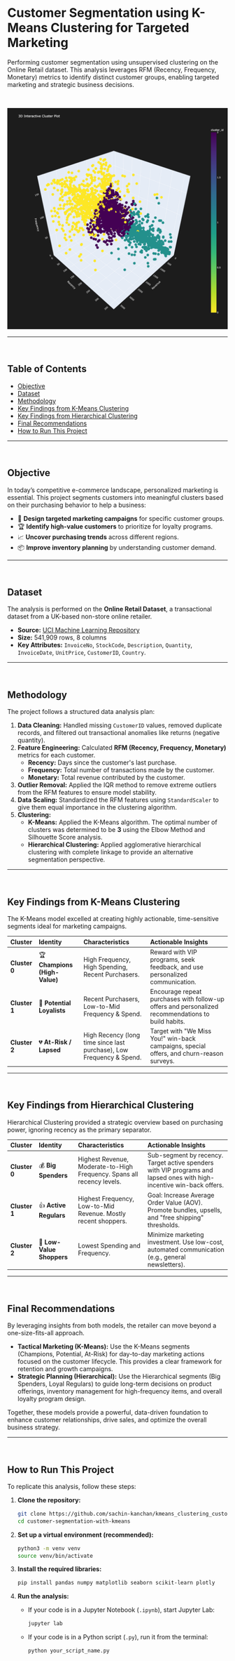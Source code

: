 # Customer Segmentation using K-Means Clustering for Targeted Marketing

Performing customer segmentation using unsupervised clustering on the Online Retail dataset. This analysis leverages RFM (Recency, Frequency, Monetary) metrics to identify distinct customer groups, enabling targeted marketing and strategic business decisions.

<br>

![3D Cluster Plot](visualizations/kmeans_3d_plot.png)


---
<br>

## Table of Contents
- [Objective](#objective)
- [Dataset](#dataset)
- [Methodology](#methodology)
- [Key Findings from K-Means Clustering](#key-findings-from-k-means-clustering)
- [Key Findings from Hierarchical Clustering](#key-findings-from-hierarchical-clustering)
- [Final Recommendations](#final-recommendations)
- [How to Run This Project](#how-to-run-this-project)

---
<br>

## Objective

In today’s competitive e-commerce landscape, personalized marketing is essential. This project segments customers into meaningful clusters based on their purchasing behavior to help a business:

-   🎨 **Design targeted marketing campaigns** for specific customer groups.
-   🏆 **Identify high-value customers** to prioritize for loyalty programs.
-   📈 **Uncover purchasing trends** across different regions.
-   📦 **Improve inventory planning** by understanding customer demand.

---
<br>

## Dataset

The analysis is performed on the **Online Retail Dataset**, a transactional dataset from a UK-based non-store online retailer.

-   **Source:** [UCI Machine Learning Repository](https://archive.ics.uci.edu/ml/datasets/online+retail)
-   **Size:** 541,909 rows, 8 columns
-   **Key Attributes:** `InvoiceNo`, `StockCode`, `Description`, `Quantity`, `InvoiceDate`, `UnitPrice`, `CustomerID`, `Country`.

---
<br>

## Methodology

The project follows a structured data analysis plan:

1.  **Data Cleaning:** Handled missing `CustomerID` values, removed duplicate records, and filtered out transactional anomalies like returns (negative quantity).
2.  **Feature Engineering:** Calculated **RFM (Recency, Frequency, Monetary)** metrics for each customer.
    -   **Recency:** Days since the customer's last purchase.
    -   **Frequency:** Total number of transactions made by the customer.
    -   **Monetary:** Total revenue contributed by the customer.
3.  **Outlier Removal:** Applied the IQR method to remove extreme outliers from the RFM features to ensure model stability.
4.  **Data Scaling:** Standardized the RFM features using `StandardScaler` to give them equal importance in the clustering algorithm.
5.  **Clustering:**
    -   **K-Means:** Applied the K-Means algorithm. The optimal number of clusters was determined to be **3** using the Elbow Method and Silhouette Score analysis.
    -   **Hierarchical Clustering:** Applied agglomerative hierarchical clustering with complete linkage to provide an alternative segmentation perspective.

---
<br>

## Key Findings from K-Means Clustering

The K-Means model excelled at creating highly actionable, time-sensitive segments ideal for marketing campaigns.

| Cluster | Identity | Characteristics | Actionable Insights |
| :--- | :--- | :--- | :--- |
| **Cluster 0** | 🏆 **Champions (High-Value)** | High Frequency, High Spending, Recent Purchasers. | Reward with VIP programs, seek feedback, and use personalized communication. |
| **Cluster 1** | 🌱 **Potential Loyalists** | Recent Purchasers, Low-to-Mid Frequency & Spend. | Encourage repeat purchases with follow-up offers and personalized recommendations to build habits. |
| **Cluster 2** | 💔 **At-Risk / Lapsed** | High Recency (long time since last purchase), Low Frequency & Spend. | Target with "We Miss You!" win-back campaigns, special offers, and churn-reason surveys. |

---
<br>

## Key Findings from Hierarchical Clustering

Hierarchical Clustering provided a strategic overview based on purchasing power, ignoring recency as the primary separator.

| Cluster | Identity | Characteristics | Actionable Insights |
| :--- | :--- | :--- | :--- |
| **Cluster 0** | 💰 **Big Spenders** | Highest Revenue, Moderate-to-High Frequency. Spans all recency levels. | Sub-segment by recency. Target active spenders with VIP programs and lapsed ones with high-incentive win-back offers. |
| **Cluster 1** | 👍 **Active Regulars** | Highest Frequency, Low-to-Mid Revenue. Mostly recent shoppers. | Goal: Increase Average Order Value (AOV). Promote bundles, upsells, and "free shipping" thresholds. |
| **Cluster 2** | 🚶 **Low-Value Shoppers** | Lowest Spending and Frequency. | Minimize marketing investment. Use low-cost, automated communication (e.g., general newsletters). |

---
<br>

## Final Recommendations

By leveraging insights from both models, the retailer can move beyond a one-size-fits-all approach.

-   **Tactical Marketing (K-Means):** Use the K-Means segments (Champions, Potential, At-Risk) for day-to-day marketing actions focused on the customer lifecycle. This provides a clear framework for retention and growth campaigns.
-   **Strategic Planning (Hierarchical):** Use the Hierarchical segments (Big Spenders, Loyal Regulars) to guide long-term decisions on product offerings, inventory management for high-frequency items, and overall loyalty program design.

Together, these models provide a powerful, data-driven foundation to enhance customer relationships, drive sales, and optimize the overall business strategy.

---
<br>

## How to Run This Project

To replicate this analysis, follow these steps:

1.  **Clone the repository:**
    ```bash
    git clone https://github.com/sachin-kanchan/kmeans_clustering_customer_segmentation.git
    cd customer-segmentation-with-kmeans
    ```

2.  **Set up a virtual environment (recommended):**
    ```bash
    python3 -m venv venv
    source venv/bin/activate
    ```

3.  **Install the required libraries:**
    ```bash
    pip install pandas numpy matplotlib seaborn scikit-learn plotly
    ```

4.  **Run the analysis:**
    -   If your code is in a Jupyter Notebook (`.ipynb`), start Jupyter Lab:
        ```bash
        jupyter lab
        ```
    -   If your code is in a Python script (`.py`), run it from the terminal:
        ```bash
        python your_script_name.py
        ```